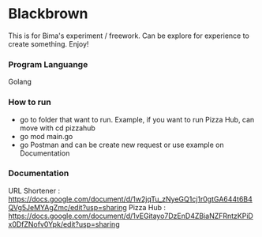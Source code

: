 # Blackbrown

This is for Bima's experiment / freework. Can be explore for experience to create something. Enjoy!

### Program Languange
Golang

### How to run
- go to folder that want to run. Example, if you want to run Pizza Hub, can move with cd pizzahub
- go mod main.go
- go Postman and can be create new request or use example on Documentation

### Documentation
URL Shortener : https://docs.google.com/document/d/1w2jqTu_zNyeGQ1cj1r0gtGA644t6B4QVg5JeMYAgZmc/edit?usp=sharing
Pizza Hub : https://docs.google.com/document/d/1vEGitayo7DzEnD4ZBiaNZFRntzKPiDx0DfZNofv0Ypk/edit?usp=sharing

